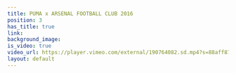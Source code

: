 ```yaml
---
title: PUMA x ARSENAL FOOTBALL CLUB 2016
position: 3
has_title: true
link: 
background_image: 
is_video: true
video_url: https://player.vimeo.com/external/190764082.sd.mp4?s=88aff87c9ab884a0b9cf194fbf184cab94c267be&profile_id=165
layout: default
---
```


